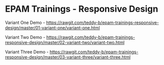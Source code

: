 # EPAM Trainings - Responsive Design

Variant One Demo - 
https://rawgit.com/teddy-b/epam-trainings-responsive-design/master/01-variant-one/variant-one.html

Variant Two Demo - 
https://rawgit.com/teddy-b/epam-trainings-responsive-design/master/02-variant-two/variant-two.html

Variant Three Demo - 
https://rawgit.com/teddy-b/epam-trainings-responsive-design/master/03-variant-three/variant-three.html
